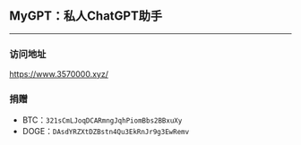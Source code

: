 ## MyGPT：私人ChatGPT助手

***

### 访问地址
https://www.3570000.xyz/

### 捐赠
* BTC：`321sCmLJoqDCARmngJqhPiomBbs2BBxuXy`
* DOGE：`DAsdYRZXtDZBstn4Qu3EkRnJr9g3EwRemv`

